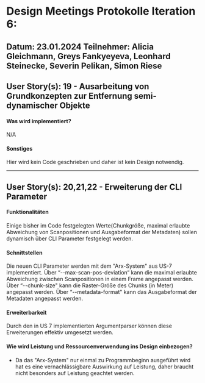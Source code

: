 # Design Meetings Protokolle Iteration 6:
Datum: 23.01.2024
Teilnehmer: Alicia Gleichmann, Greys Fankyeyeva, Leonhard Steinecke, Severin Pelikan, Simon Riese
---
## User Story(s):  19 - Ausarbeitung von Grundkonzepten zur Entfernung semi-dynamischer Objekte
#### Was wird implementiert?
N/A
#### Sonstiges
Hier wird kein Code geschrieben und daher ist kein Design notwendig.

---

## User Story(s): 20,21,22 - Erweiterung der CLI Parameter 
#### Funktionalitäten
Einige bisher im Code festgelegten Werte(Chunkgröße, maximal erlaubte Abweichung von Scanpositionen und Ausgabeformat der Metadaten) sollen dynamisch über CLI Parameter festgelegt werden.
#### Schnittstellen
Die neuen CLI Parameter werden mit dem "Arx-System" aus US-7 implementiert.
Über “--max-scan-pos-deviation“ kann die maximal erlaubte Abweichung zwischen Scanpositionen in einem Frame angepasst werden.
Über “--chunk-size" kann die Raster-Größe des Chunks (in Meter) angepasst werden.
Über “--metadata-format" kann das Ausgabeformat der Metadaten angepasst werden.
#### Erweiterbarkeit
Durch den in US 7 implementierten Argumentparser können diese Erweiterungen effektiv umgesetzt werden.
#### Wie wird Leistung und Ressourcenverwendung ins Design einbezogen?
- Da das "Arx-System" nur einmal zu Programmbeginn ausgeführt wird hat es eine vernachlässigbare Auswirkung auf Leistung, daher braucht nicht besonders auf Leistung geachtet werden.